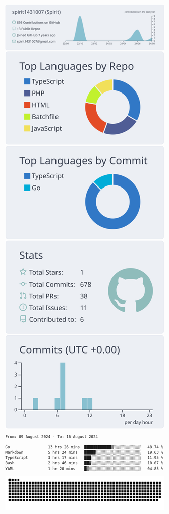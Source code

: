 [![](https://raw.githubusercontent.com/spirit1431007/spirit1431007/master/profile-summary-card-output/nord_bright/0-profile-details.svg)](https://git.io/spiritx)
[![](https://raw.githubusercontent.com/spirit1431007/spirit1431007/master/profile-summary-card-output/nord_bright/1-repos-per-language.svg)](https://git.io/spiritx) [![](https://raw.githubusercontent.com/spirit1431007/spirit1431007/master/profile-summary-card-output/nord_bright/2-most-commit-language.svg)](https://git.io/spiritx)
[![](https://raw.githubusercontent.com/spirit1431007/spirit1431007/master/profile-summary-card-output/nord_bright/3-stats.svg)](https://git.io/spiritx) [![](https://raw.githubusercontent.com/spirit1431007/spirit1431007/master/profile-summary-card-output/nord_bright/4-productive-time.svg)](https://git.io/spiritx)

<!--START_SECTION:waka-->

```txt
From: 09 August 2024 - To: 16 August 2024

Go                 13 hrs 26 mins  ████████████▒░░░░░░░░░░░░   48.74 %
Markdown           5 hrs 24 mins   █████░░░░░░░░░░░░░░░░░░░░   19.63 %
TypeScript         3 hrs 17 mins   ███░░░░░░░░░░░░░░░░░░░░░░   11.95 %
Bash               2 hrs 46 mins   ██▓░░░░░░░░░░░░░░░░░░░░░░   10.07 %
YAML               1 hr 20 mins    █▒░░░░░░░░░░░░░░░░░░░░░░░   04.85 %
```

<!--END_SECTION:waka-->

![contribution](https://github.com/spirit1431007/spirit1431007/blob/output/github-contribution-grid-snake.svg)
